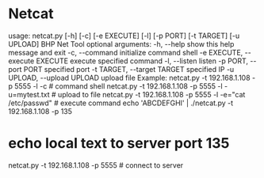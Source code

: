 # Netcat

usage: netcat.py [-h] [-c] [-e EXECUTE] [-l] [-p PORT] [-t
TARGET] [-u UPLOAD]
BHP Net Tool
optional arguments:
-h, --help
show this help message and exit
-c, --command
initialize command shell
-e EXECUTE, --execute EXECUTE
execute specified command
-l, --listen
listen
-p PORT, --port PORT specified port
-t TARGET, --target TARGET
specified IP
-u UPLOAD, --upload UPLOAD
upload file
Example:
netcat.py -t 192.168.1.108 -p 5555 -l -c # command
shell
netcat.py -t 192.168.1.108 -p 5555 -l -u=mytest.txt #
upload to file
netcat.py -t 192.168.1.108 -p 5555 -l -e="cat
/etc/passwd" # execute command
echo 'ABCDEFGHI' | ./netcat.py -t 192.168.1.108 -p 135
# echo local text to server port 135
netcat.py -t 192.168.1.108 -p 5555 # connect to server
